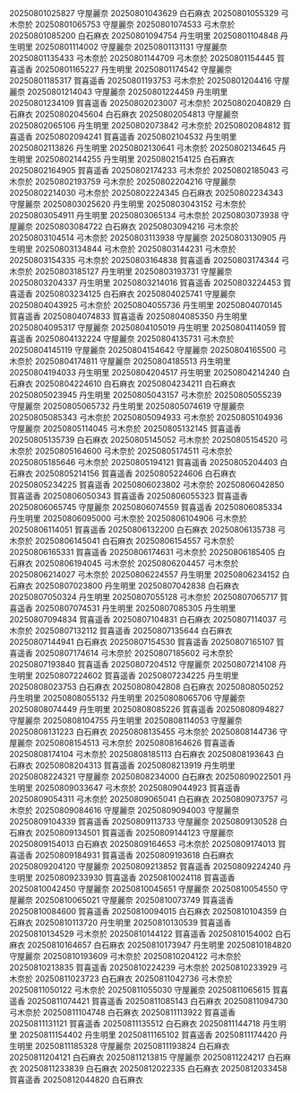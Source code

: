 20250801025827 守屋麗奈
20250801043629 白石麻衣
20250801055329 弓木奈於
20250801065753 守屋麗奈
20250801074533 弓木奈於
20250801085200 白石麻衣
20250801094754 丹生明里
20250801104848 丹生明里
20250801114002 守屋麗奈
20250801131131 守屋麗奈
20250801135433 弓木奈於
20250801144709 弓木奈於
20250801154445 賀喜遥香
20250801165227 丹生明里
20250801174542 守屋麗奈
20250801185317 賀喜遥香
20250801193753 弓木奈於
20250801204416 守屋麗奈
20250801214043 守屋麗奈
20250801224459 丹生明里
20250801234109 賀喜遥香
20250802023007 弓木奈於
20250802040829 白石麻衣
20250802045604 白石麻衣
20250802054813 守屋麗奈
20250802065106 丹生明里
20250802073842 弓木奈於
20250802084812 賀喜遥香
20250802094241 賀喜遥香
20250802104532 丹生明里
20250802113826 丹生明里
20250802130641 弓木奈於
20250802134645 丹生明里
20250802144255 丹生明里
20250802154125 白石麻衣
20250802164905 賀喜遥香
20250802174233 弓木奈於
20250802185043 弓木奈於
20250802193759 弓木奈於
20250802204216 守屋麗奈
20250802214030 弓木奈於
20250802224345 白石麻衣
20250802234343 守屋麗奈
20250803025620 丹生明里
20250803043152 弓木奈於
20250803054911 丹生明里
20250803065134 弓木奈於
20250803073938 守屋麗奈
20250803084722 白石麻衣
20250803094216 弓木奈於
20250803104514 弓木奈於
20250803113938 守屋麗奈
20250803130905 丹生明里
20250803134844 弓木奈於
20250803144231 弓木奈於
20250803154335 弓木奈於
20250803164838 賀喜遥香
20250803174344 弓木奈於
20250803185127 丹生明里
20250803193731 守屋麗奈
20250803204337 丹生明里
20250803214016 賀喜遥香
20250803224453 賀喜遥香
20250803234125 白石麻衣
20250804025741 守屋麗奈
20250804043925 弓木奈於
20250804055736 丹生明里
20250804070145 賀喜遥香
20250804074833 賀喜遥香
20250804085350 丹生明里
20250804095317 守屋麗奈
20250804105019 丹生明里
20250804114059 賀喜遥香
20250804132224 守屋麗奈
20250804135731 弓木奈於
20250804145119 守屋麗奈
20250804154642 守屋麗奈
20250804165500 弓木奈於
20250804174811 守屋麗奈
20250804185513 丹生明里
20250804194033 丹生明里
20250804204517 丹生明里
20250804214240 白石麻衣
20250804224610 白石麻衣
20250804234211 白石麻衣
20250805023945 丹生明里
20250805043157 弓木奈於
20250805055239 守屋麗奈
20250805065732 丹生明里
20250805074619 守屋麗奈
20250805085343 弓木奈於
20250805094933 弓木奈於
20250805104936 守屋麗奈
20250805114045 弓木奈於
20250805132145 賀喜遥香
20250805135739 白石麻衣
20250805145052 弓木奈於
20250805154520 弓木奈於
20250805164600 弓木奈於
20250805174511 弓木奈於
20250805185646 弓木奈於
20250805194121 賀喜遥香
20250805204403 白石麻衣
20250805214156 賀喜遥香
20250805224606 白石麻衣
20250805234225 賀喜遥香
20250806023802 弓木奈於
20250806042850 賀喜遥香
20250806050343 賀喜遥香
20250806055323 賀喜遥香
20250806065745 守屋麗奈
20250806074559 賀喜遥香
20250806085334 丹生明里
20250806095000 弓木奈於
20250806104906 弓木奈於
20250806114051 賀喜遥香
20250806132200 白石麻衣
20250806135738 弓木奈於
20250806145041 白石麻衣
20250806154557 弓木奈於
20250806165331 賀喜遥香
20250806174631 弓木奈於
20250806185405 白石麻衣
20250806194045 弓木奈於
20250806204457 弓木奈於
20250806214027 弓木奈於
20250806224557 丹生明里
20250806234152 白石麻衣
20250807023800 丹生明里
20250807042838 白石麻衣
20250807050324 丹生明里
20250807055128 弓木奈於
20250807065717 賀喜遥香
20250807074531 丹生明里
20250807085305 丹生明里
20250807094834 賀喜遥香
20250807104831 白石麻衣
20250807114037 弓木奈於
20250807132112 賀喜遥香
20250807135644 白石麻衣
20250807144941 白石麻衣
20250807154530 賀喜遥香
20250807165107 賀喜遥香
20250807174614 弓木奈於
20250807185602 弓木奈於
20250807193840 賀喜遥香
20250807204512 守屋麗奈
20250807214108 丹生明里
20250807224602 賀喜遥香
20250807234225 丹生明里
20250808023753 白石麻衣
20250808042808 白石麻衣
20250808050252 丹生明里
20250808055132 丹生明里
20250808065706 守屋麗奈
20250808074449 丹生明里
20250808085226 賀喜遥香
20250808094827 守屋麗奈
20250808104755 丹生明里
20250808114053 守屋麗奈
20250808131223 白石麻衣
20250808135455 弓木奈於
20250808144736 守屋麗奈
20250808154513 弓木奈於
20250808164626 賀喜遥香
20250808174104 弓木奈於
20250808185113 白石麻衣
20250808193643 白石麻衣
20250808204313 賀喜遥香
20250808213919 丹生明里
20250808224321 守屋麗奈
20250808234000 白石麻衣
20250809022501 丹生明里
20250809033647 弓木奈於
20250809044923 賀喜遥香
20250809054311 弓木奈於
20250809065041 白石麻衣
20250809073757 弓木奈於
20250809084616 守屋麗奈
20250809094003 守屋麗奈
20250809104339 賀喜遥香
20250809113733 守屋麗奈
20250809130528 白石麻衣
20250809134501 賀喜遥香
20250809144123 守屋麗奈
20250809154013 白石麻衣
20250809164653 弓木奈於
20250809174013 賀喜遥香
20250809184931 賀喜遥香
20250809193618 白石麻衣
20250809204120 守屋麗奈
20250809213852 賀喜遥香
20250809224240 丹生明里
20250809233930 賀喜遥香
20250810024118 賀喜遥香
20250810042450 守屋麗奈
20250810045651 守屋麗奈
20250810054550 守屋麗奈
20250810065021 守屋麗奈
20250810073749 賀喜遥香
20250810084600 賀喜遥香
20250810094015 白石麻衣
20250810104359 白石麻衣
20250810113720 丹生明里
20250810130539 賀喜遥香
20250810134529 弓木奈於
20250810144122 賀喜遥香
20250810154002 白石麻衣
20250810164657 白石麻衣
20250810173947 丹生明里
20250810184820 守屋麗奈
20250810193609 弓木奈於
20250810204122 弓木奈於
20250810213835 賀喜遥香
20250810224239 弓木奈於
20250810233929 弓木奈於
20250811023723 白石麻衣
20250811042736 弓木奈於
20250811050122 弓木奈於
20250811055030 守屋麗奈
20250811065615 賀喜遥香
20250811074421 賀喜遥香
20250811085143 白石麻衣
20250811094730 弓木奈於
20250811104748 白石麻衣
20250811113922 賀喜遥香
20250811131121 賀喜遥香
20250811135512 白石麻衣
20250811144718 丹生明里
20250811154402 丹生明里
20250811165102 賀喜遥香
20250811174420 丹生明里
20250811185328 守屋麗奈
20250811193824 白石麻衣
20250811204121 白石麻衣
20250811213815 守屋麗奈
20250811224217 白石麻衣
20250811233839 白石麻衣
20250812022335 白石麻衣
20250812033458 賀喜遥香
20250812044820 白石麻衣

